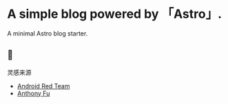 # A simple blog powered by 「Astro」.

A minimal Astro blog starter.

## 🙏

灵感来源

-   [Android Red Team](https://androidoffsec.withgoogle.com/about/)
-   [Anthony Fu](https://antfu.me/)
